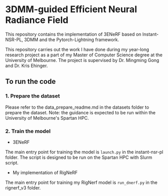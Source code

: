 # 3DMM-guided Efficient Neural Radiance Field 

This repository contains the implementation of 3ENeRF based on Instant-NSR-PL, 3DMM and the Pytorch-Lightning framework.

This repository carries out the work I have done during my year-long research project as a part of my Master of Computer Science degree at the University of Melbourne. The project is supervised by Dr. Mingming Gong and Dr. Kris Ehinger.


## To run the code

### 1. Prepare the dataset
Please refer to the data_prepare_readme.md in the datasets folder to prepare the dataset. Note: the guidance is expected to be run within the University of Melbourne's Spartan HPC.

### 2. Train the model
- 3ENeRF

The main entry point for training the model is `launch.py` in the instant-nsr-pl folder. The script is designed to be run on the Spartan HPC with Slurm script.

- My implementation of RigNeRF

The main entry point for training my RigNerf model is `run_dnerf.py` in the rignerf_v3 folder.



